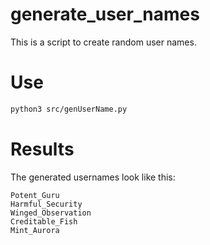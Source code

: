 # generate_user_names

This is a script to create random user names.

# Use

```bash
python3 src/genUserName.py
```

# Results

The generated usernames look like this:

```
Potent_Guru
Harmful_Security
Winged_Observation
Creditable_Fish
Mint_Aurora
```
